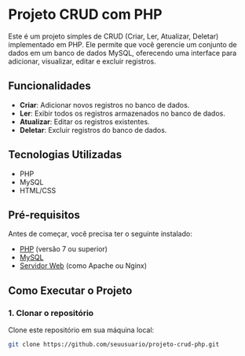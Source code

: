 # Projeto CRUD com PHP

Este é um projeto simples de CRUD (Criar, Ler, Atualizar, Deletar) implementado em PHP. Ele permite que você gerencie um conjunto de dados em um banco de dados MySQL, oferecendo uma interface para adicionar, visualizar, editar e excluir registros.

## Funcionalidades

- **Criar**: Adicionar novos registros no banco de dados.
- **Ler**: Exibir todos os registros armazenados no banco de dados.
- **Atualizar**: Editar os registros existentes.
- **Deletar**: Excluir registros do banco de dados.

## Tecnologias Utilizadas

- PHP
- MySQL
- HTML/CSS

## Pré-requisitos

Antes de começar, você precisa ter o seguinte instalado:

- [PHP](https://www.php.net/) (versão 7 ou superior)
- [MySQL](https://www.mysql.com/)
- [Servidor Web](https://www.apachefriends.org/) (como Apache ou Nginx)

## Como Executar o Projeto

### 1. Clonar o repositório

Clone este repositório em sua máquina local:

```bash
git clone https://github.com/seuusuario/projeto-crud-php.git
